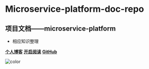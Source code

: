 # Microservice-platform-doc-repo

## 项目文档——microservice-platform

- 相应知识整理

[**个人博客**](https://www.fortuna7.top)
[**开启阅读**](README.md)
[**GitHub**](https://github.com/EdgarDing77/EdgarDing77.github.io)

![color](#E4C6C0)
